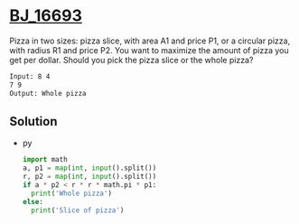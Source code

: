 # [BJ_16693](https://acmicpc.net/problem/16693)

Pizza in two sizes: pizza slice, with area A1 and price P1, or a circular pizza, with radius R1 and price P2.
You want to maximize the amount of pizza you get per dollar.
Should you pick the pizza slice or the whole pizza?



```txt
Input: 8 4
7 9
Output: Whole pizza
```

## Solution

* py

  ```py
  import math
  a, p1 = map(int, input().split())
  r, p2 = map(int, input().split())
  if a * p2 < r * r * math.pi * p1:
    print('Whole pizza')
  else:
    print('Slice of pizza')
  ```
